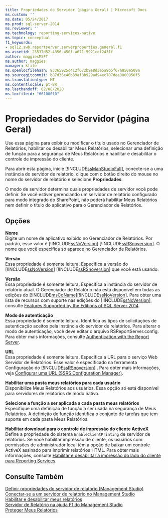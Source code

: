 ```yaml
---
title: Propriedades do Servidor (página Geral) | Microsoft Docs
ms.custom: ''
ms.date: 05/24/2017
ms.prod: sql-server-2014
ms.reviewer: ''
ms.technology: reporting-services-native
ms.topic: conceptual
f1_keywords:
- sql12.swb.reportserver.serverproperties.general.f1
ms.assetid: 23537d52-4356-450f-a671-5921cef2431f
author: maggiesMSFT
ms.author: maggies
manager: kfile
ms.openlocfilehash: 93365925d412f672b9e8d3e5a9b5f67a850e508a
ms.sourcegitcommit: b87d36c46b39af8b929ad94ec707dee8800950f5
ms.translationtype: MT
ms.contentlocale: pt-BR
ms.lasthandoff: 02/08/2020
ms.locfileid: "66100010"
---
```

# <a name="server-properties-general-page"></a>Propriedades do Servidor (página Geral)
  Use essa página para exibir ou modificar o título usado no Gerenciador de Relatórios, habilitar ou desabilitar Meus Relatórios, selecionar uma definição de função para a segurança de Meus Relatórios e habilitar e desabilitar o controle de impressão do cliente.  
  
 Para abrir esta página, inicie [!INCLUDE[ssManStudioFull](../../includes/ssmanstudiofull-md.md)], conecte-se a uma instância do servidor de relatório, clique com o botão direito do mouse no nome do servidor de relatório e selecione **Propriedades**.  
  
 O modo de servidor determina quais propriedades de servidor você pode definir. Se você estiver gerenciando um servidor de relatório configurado para modo integrado do SharePoint, não poderá habilitar Meus Relatórios nem definir o título do aplicativo para o Gerenciador de Relatórios.  
  
## <a name="options"></a>Opções  
 **Nome**  
 Digite um nome de aplicativo exibido no Gerenciador de Relatórios. Por padrão, esse valor é [!INCLUDE[ssNoVersion](../../includes/ssnoversion-md.md)] [!INCLUDE[ssRSnoversion](../../includes/ssrsnoversion-md.md)]. O nome que você especifica só aparece no Gerenciador de Relatórios.  
  
 **Versão**  
 Essa propriedade é somente leitura. Especifica a versão do [!INCLUDE[ssNoVersion](../../includes/ssnoversion-md.md)] [!INCLUDE[ssRSnoversion](../../includes/ssrsnoversion-md.md)] que você está usando.  
  
 **Versão**  
 Essa propriedade é somente leitura. Especifica a instância do servidor de relatório atual. O Gerenciador de Relatório não está disponível em todas as edições do [!INCLUDE[msCoName](../../includes/msconame-md.md)][!INCLUDE[ssNoVersion](../../includes/ssnoversion-md.md)]. Para obter uma lista de recursos com suporte nas edições do [!INCLUDE[ssNoVersion](../../includes/ssnoversion-md.md)], consulte [Features Supported by the Editions of SQL Server 2014](../../getting-started/features-supported-by-the-editions-of-sql-server-2014.md).  
  
 **Modo de autenticação**  
 Essa propriedade é somente leitura. Identifica os tipos de solicitações de autenticação aceitos pela instância do servidor de relatórios. Para alterar o modo de autenticação, você deve editar o arquivo RSReportServer.config. Para obter mais informações, consulte [Authentication with the Report Server](../security/authentication-with-the-report-server.md).  
  
 **URL**  
 Essa propriedade é somente leitura. Especifica a URL para o serviço Web Servidor de Relatórios. Esse valor é especificado na ferramenta Configuração do [!INCLUDE[ssRSnoversion](../../includes/ssrsnoversion-md.md)] . Para obter mais informações, veja [Configurar uma URL &#40;SSRS Configuration Manager&#41;](../install-windows/configure-a-url-ssrs-configuration-manager.md).  
  
 **Habilitar uma pasta meus relatórios para cada usuário**  
 Disponibilize Meus Relatórios aos usuários. Essa opção só está disponível para servidores de relatórios de modo nativo.  
  
 **Selecione a função a ser aplicada a cada pasta meus relatórios**  
 Especifique uma definição de função a ser usada na segurança de Meus Relatórios. A definição de função identifica o conjunto de tarefas que tem suporte em cada pasta Meus Relatórios.  
  
 **Habilitar download para o controle de impressão do cliente ActiveX**  
 Define a propriedade do sistema  `EnableClientPrinting` de servidor de relatórios. Se você habilitar impressão de cliente, os usuários com permissões de administrador local têm a opção de baixar um controle ActiveX assinado para imprimir relatórios HTML. Para obter mais informações, consulte [Habilitar e desabilitar a impressão do lado do cliente para Reporting Services](../report-server/enable-and-disable-client-side-printing-for-reporting-services.md).  
  
## <a name="see-also"></a>Consulte Também  
 [Definir propriedades do servidor de relatório &#40;Management Studio&#41;](set-report-server-properties-management-studio.md)   
 [Conectar-se a um servidor de relatório no Management Studio](connect-to-a-report-server-in-management-studio.md)   
 [Habilitar e desabilitar meus relatórios](../report-server/enable-and-disable-my-reports.md)   
 [Servidor de Relatório na ajuda F1 do Management Studio](report-server-in-management-studio-f1-help.md)   
 [Proteger Meus Relatórios](../security/secure-my-reports.md)  
  
  

